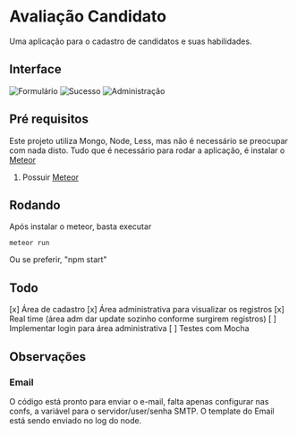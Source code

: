 # Avaliação Candidato
Uma aplicação para o cadastro de candidatos e suas habilidades.

## Interface
![Formulário](https://i.imgsafe.org/8b7ba3494d.png)
![Sucesso](https://i.imgsafe.org/8b7bd1fb8f.png)
![Administração](https://i.imgsafe.org/8b7c02a8eb.png)

## Pré requisitos
Este projeto utiliza Mongo, Node, Less, mas não é necessário se preocupar com nada disto.
Tudo que é necessário para rodar a aplicação, é instalar o [Meteor](https://www.meteor.com/)

1. Possuir [Meteor](https://www.meteor.com/) 

## Rodando
Após instalar o meteor, basta executar 

```
meteor run
```

Ou se preferir, "npm start"

## Todo
[x] Área de cadastro
[x] Área administrativa para visualizar os registros
[x] Real time (área adm dar update sozinho conforme surgirem registros)
[ ] Implementar login para área administrativa
[ ] Testes com Mocha

## Observações
### Email
O código está pronto para enviar o e-mail, falta apenas configurar nas confs, a variável para o servidor/user/senha SMTP.
O template do Email está sendo enviado no log do node.
